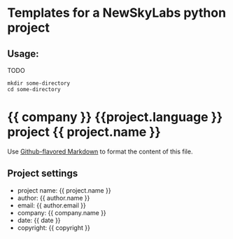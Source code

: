 
# Templates for a NewSkyLabs python project

## Usage:

TODO

```
mkdir some-directory
cd some-directory

```


# {{ company }} {{project.language }} project {{ project.name }}

Use [Github-flavored Markdown](https://guides.github.com/features/mastering-markdown/)
to format the content of this file.

## Project settings

* project name:  {{ project.name }}
* author:        {{ author.name }}
* email:         {{ author.email }}
* company:       {{ company.name }}
* date:          {{ date }}
* copyright:     {{ copyright }}

